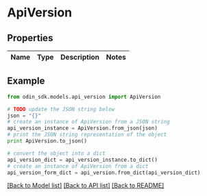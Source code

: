 # ApiVersion


## Properties

Name | Type | Description | Notes
------------ | ------------- | ------------- | -------------

## Example

```python
from odin_sdk.models.api_version import ApiVersion

# TODO update the JSON string below
json = "{}"
# create an instance of ApiVersion from a JSON string
api_version_instance = ApiVersion.from_json(json)
# print the JSON string representation of the object
print ApiVersion.to_json()

# convert the object into a dict
api_version_dict = api_version_instance.to_dict()
# create an instance of ApiVersion from a dict
api_version_form_dict = api_version.from_dict(api_version_dict)
```
[[Back to Model list]](../README.md#documentation-for-models) [[Back to API list]](../README.md#documentation-for-api-endpoints) [[Back to README]](../README.md)


